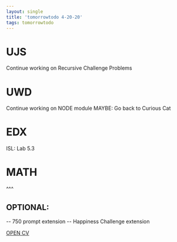 ```yaml
---
layout: single
title: 'tomorrowtodo 4-20-20'
tags: tomorrowtodo
---
```


# UJS

Continue working on Recursive Challenge Problems 

# UWD

Continue working on NODE module
MAYBE: Go back to Curious Cat

# EDX 

ISL: Lab 5.3

# MATH

^^^

## OPTIONAL:
-- 750 prompt extension
-- Happiness Challenge extension 


[OPEN CV](https://docs.opencv.org/3.4/d7/d37/tutorial_mat_mask_operations.html)